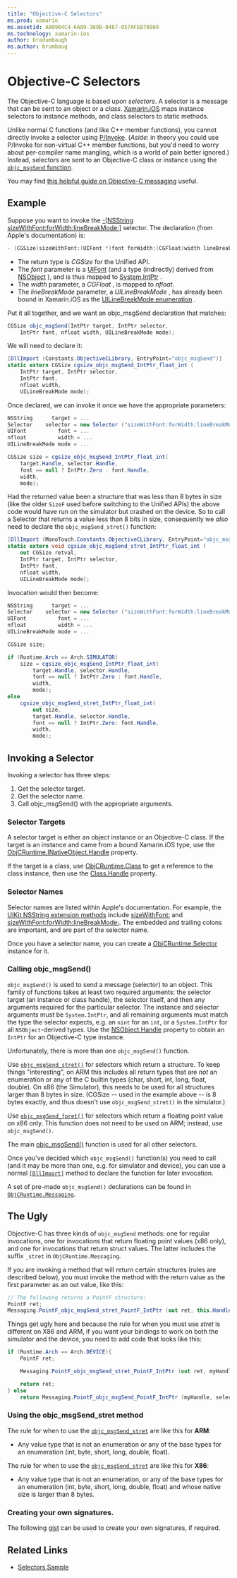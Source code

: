 ```yaml
---
title: "Objective-C Selectors"
ms.prod: xamarin
ms.assetid: A80904C4-6A89-389B-0487-057AFEB70989
ms.technology: xamarin-ios
author: bradumbaugh
ms.author: brumbaug
---
```


# Objective-C Selectors

The Objective-C language is based upon *selectors*. A selector is a
message that can be sent to an object or a *class*. [Xamarin.iOS](~/ios/internals/api-design/index.md) maps instance selectors
to instance methods, and class selectors to static methods.

Unlike normal C functions (and like C++ member functions), you cannot
directly invoke a selector using [P/Invoke](http://www.mono-project.com/docs/advanced/pinvoke/).
(*Aside*: in theory you could use P/Invoke for non-virtual C++ member
functions, but you'd need to worry about per-compiler name mangling, which is a
world of pain better ignored.) Instead, selectors are sent to an Objective-C
class or instance using the [`objc_msgSend` function](http://developer.apple.com/mac/library/documentation/Cocoa/Reference/ObjCRuntimeRef/Reference/reference.html#//apple_ref/c/func/objc_msgSend).

You may find [this helpful guide on Objective-C messaging](http://developer.apple.com/iphone/library/documentation/cocoa/conceptual/ObjCRuntimeGuide/Articles/ocrtHowMessagingWorks.html) useful.

<a name="Example" />

## Example

Suppose you want to invoke the [-[NSString sizeWithFont:forWidth:lineBreakMode:]](http://developer.apple.com/iphone/library/documentation/UIKit/Reference/NSString_UIKit_Additions/Reference/Reference.html#//apple_ref/occ/instm/NSString/sizeWithFont:forWidth:lineBreakMode:) selector.
The declaration (from Apple's documentation) is:

```csharp
- (CGSize)sizeWithFont:(UIFont *)font forWidth:(CGFloat)width lineBreakMode:(UILineBreakMode)lineBreakMode
```

-  The return type is *CGSize* for the Unified API.
-  The  *font* parameter is a  [UIFont](https://developer.xamarin.com/api/type/UIKit.UIFont/) (and a type (indirectly) derived from  [NSObject](https://developer.xamarin.com/api/type/Foundation.NSObject/) ), and is thus mapped to  [System.IntPtr](https://developer.xamarin.com/api/type/System.IntPtr/) .
-  The  *width* parameter, a  *CGFloat* , is mapped to *nfloat*.
-  The  *lineBreakMode* parameter, a  *UILineBreakMode* , has already been bound in Xamarin.iOS as the  [UILineBreakMode enumeration](https://developer.xamarin.com/api/type/UIKit.UILineBreakMode/) .


Put it all together, and we want an objc_msgSend declaration that
matches:

```csharp
CGSize objc_msgSend(IntPtr target, IntPtr selector,
    IntPtr font, nfloat width, UILineBreakMode mode);
```

We will need to declare it:

```csharp
[DllImport (Constants.ObjectiveCLibrary, EntryPoint="objc_msgSend")]
static extern CGSize cgsize_objc_msgSend_IntPtr_float_int (
    IntPtr target, IntPtr selector,
    IntPtr font,
    nfloat width,
    UILineBreakMode mode);
```

Once declared, we can invoke it once we have the appropriate parameters:

```csharp
NSString      target = ...
Selector    selector = new Selector ("sizeWithFont:forWidth:lineBreakMode:");
UIFont          font = ...
nfloat          width = ...
UILineBreakMode mode = ...

CGSize size = cgsize_objc_msgSend_IntPtr_float_int(
    target.Handle, selector.Handle,
    font == null ? IntPtr.Zero : font.Handle,
    width,
    mode);
```

Had the returned value been a structure that was less than 8 bytes in size  (like the older `SizeF` used before switching to the Unified APIs) the above code would have run on the simulator but crashed on the device. So to call a Selector that returns a value less than 8 bits in size, consequently we *also*
need to declare the `objc_msgSend_stret()` function:

```csharp
[DllImport (MonoTouch.Constants.ObjectiveCLibrary, EntryPoint="objc_msgSend_stret")]
static extern void cgsize_objc_msgSend_stret_IntPtr_float_int (
    out CGSize retval,
    IntPtr target, IntPtr selector,
    IntPtr font,
    nfloat width,
    UILineBreakMode mode);
```

Invocation would then become:

```csharp
NSString      target = ...
Selector    selector = new Selector ("sizeWithFont:forWidth:lineBreakMode:");
UIFont          font = ...
nfloat          width = ...
UILineBreakMode mode = ...

CGSize size;

if (Runtime.Arch == Arch.SIMULATOR)
    size = cgsize_objc_msgSend_IntPtr_float_int(
        target.Handle, selector.Handle,
        font == null ? IntPtr.Zero : font.Handle,
        width,
        mode);
else
    cgsize_objc_msgSend_stret_IntPtr_float_int(
        out size,
        target.Handle, selector.Handle,
        font == null ? IntPtr.Zero: font.Handle,
        width,
        mode);
```


<a name="Invoking_a_Selector" />

## Invoking a Selector

Invoking a selector has three steps:

1.  Get the selector target.
1.  Get the selector name.
1.  Call objc_msgSend() with the appropriate arguments.


<a name="Selector_Targets" />

### Selector Targets

A selector target is either an object instance or an Objective-C class. If
the target is an instance and came from a bound Xamarin.iOS type, use the [ObjCRuntime.INativeObject.Handle](https://developer.xamarin.com/api/property/ObjCRuntime.INativeObject.Handle/) property.

If the target is a class, use [ObjCRuntime.Class](https://developer.xamarin.com/api/type/ObjCRuntime.Class/) to get a reference to the class
instance, then use the [Class.Handle](https://developer.xamarin.com/api/property/ObjCRuntime.Class.Handle/) property.


<a name="Selector_Names" />

### Selector Names

Selector names are listed within Apple's documentation. For example, the [UIKit NSString extension methods](http://developer.apple.com/iphone/library/documentation/UIKit/Reference/NSString_UIKit_Additions/Reference/Reference.html) include [sizeWithFont:](http://developer.apple.com/iphone/library/documentation/UIKit/Reference/NSString_UIKit_Additions/Reference/Reference.html#//apple_ref/occ/instm/NSString/sizeWithFont:) and [sizeWithFont:forWidth:lineBreakMode:](http://developer.apple.com/iphone/library/documentation/UIKit/Reference/NSString_UIKit_Additions/Reference/Reference.html#//apple_ref/occ/instm/NSString/sizeWithFont:forWidth:lineBreakMode:). The embedded and
trailing colons are important, and are part of the selector name.

Once you have a selector name, you can create a [ObjCRuntime.Selector](https://developer.xamarin.com/api/type/ObjCRuntime.Selector/) instance for it.


<a name="Calling_objc_msgSend()" />

### Calling objc_msgSend()

 `objc_msgSend()` is used to send a message (selector) to an
object. This family of functions takes at least two required arguments: the
selector target (an instance or class handle), the selector itself, and then any
arguments required for the particular selector. The instance and selector
arguments must be `System.IntPtr`, and all remaining arguments must
match the type the selector expects, e.g. an `nint` for an `int`, or a `System.IntPtr` for all `NSObject`-derived types. Use the [NSObject.Handle](https://developer.xamarin.com/api/property/Foundation.NSObject.Handle/) property to obtain an `IntPtr`
for an Objective-C type instance.

Unfortunately, there is more than one `objc_msgSend()` function.

Use [`objc_msgSend_stret()`](http://developer.apple.com/mac/library/documentation/Cocoa/Reference/ObjCRuntimeRef/Reference/reference.html#//apple_ref/c/func/objc_msgSend_stret) for selectors which return a structure.
To keep things "interesting", on ARM this includes all return types that are *not* an enumeration or any of the C builtin types (char, short, int,
long, float, double). On x86 (the Simulator), this needs to be used for all
structures larger than 8 bytes in size. (CGSize -- used in the example above --
is 8 bytes exactly, and thus doesn't use `objc_msgSend_stret()` in
the simulator.)

Use [`objc_msgSend_fpret()`](http://developer.apple.com/mac/library/documentation/Cocoa/Reference/ObjCRuntimeRef/Reference/reference.html#//apple_ref/c/func/objc_msgSend_fpret) for selectors which return a floating
point value on x86 only. This function does not need to be used on ARM; instead,
use `objc_msgSend()`.

The main [objc_msgSend()](http://developer.apple.com/mac/library/documentation/Cocoa/Reference/ObjCRuntimeRef/Reference/reference.html#//apple_ref/c/func/objc_msgSend) function is used for all other selectors.

Once you've decided which `objc_msgSend()` function(s) you need to
call (and it may be more than one, e.g. for simulator and device), you can use a
normal [`[DllImport]`](https://developer.xamarin.com/api/type/System.Runtime.InteropServices.DllImportAttribute/) method to declare the function for later
invocation.

A set of pre-made `objc_msgSend()` declarations can be found in [`ObjCRuntime.Messaging`](https://developer.xamarin.com/api/type/ObjCRuntime.Messaging/).


<a name="ugly" />

## The Ugly

Objective-C has three kinds of `objc_msgSend` methods: one for
regular invocations, one for invocations that return floating point values (x86
only), and one for invocations that return struct values. The latter includes
the suffix `_stret` in `ObjCRuntime.Messaging`.

If you are invoking a method that will return certain structures (rules are
described below), you must invoke the method with the return value as the first
parameter as an out value, like this:

```csharp
// The following returns a PointF structure:
PointF ret;
Messaging.PointF_objc_msgSend_stret_PointF_IntPtr (out ret, this.Handle, selConvertPointFromWindow.Handle, point, window.Handle);
```

Things get ugly here and because the rule for when you must use _stret_ is
different on X86 and ARM, if you want your bindings to work on both the
simulator and the device, you need to add code that looks like this:

```csharp
if (Runtime.Arch == Arch.DEVICE){
    PointF ret;

    Messaging.PointF_objc_msgSend_stret_PointF_IntPtr (out ret, myHandle, selector.Handle);

    return ret;
} else
    return Messaging.PointF_objc_msgSend_PointF_IntPtr (myHandle, selector.Handle);
```

### Using the objc\_msgSend\_stret method

The rule for when to use the [`objc_msgSend_stret`](http://developer.apple.com/mac/library/documentation/Cocoa/Reference/ObjCRuntimeRef/Reference/reference.html#//apple_ref/c/func/objc_msgSend_stret) are like this for **ARM**:

-  Any value type that is not an enumeration or any of the base types for an enumeration (int, byte, short, long, double, float).


The rule for when to use the [`objc_msgSend_stret`](http://developer.apple.com/mac/library/documentation/Cocoa/Reference/ObjCRuntimeRef/Reference/reference.html#//apple_ref/c/func/objc_msgSend_stret) are like this for **X86**:

-  Any value type that is not an enumeration, or any of the base types for an enumeration (int, byte, short, long, double, float) and whose native size is larger than 8 bytes.


### Creating your own signatures.

The following [gist](https://gist.github.com/rolfbjarne/981b778a99425a6e630c) can be used to create your own signatures, if required.



## Related Links

- [Selectors Sample](https://developer.xamarin.com/samples/mac-ios/Objective-C/Selectors/)
